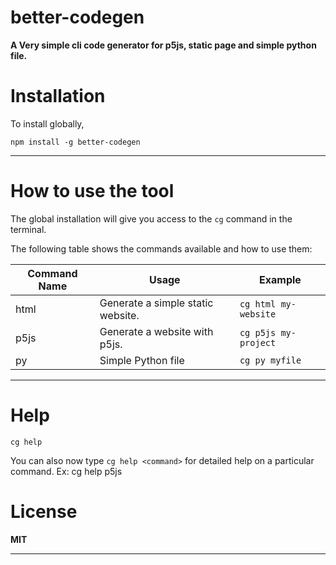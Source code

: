 # better-codegen
**A Very simple cli code generator for p5js, static page and simple python file.**

# Installation 
To install globally,

`
npm install -g better-codegen 
`
***

# How to use the tool
 The global installation will give you access to the `cg` command in the terminal.

 The following table shows the commands available and how to use them: 
 
 |Command Name| Usage | Example
 |----|-----|----|
 | html | Generate a simple static website. | `cg html my-website`
 | p5js | Generate a website with p5js. | `cg p5js my-project`
 | py | Simple Python file | `cg py myfile `


---
# Help
`cg help`

You can also now type `cg help <command>` for detailed help on a particular command. Ex: cg help p5js

# License
 **MIT**

---


